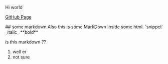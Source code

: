 Hi world

[GitHub Page](https://github.com/Glaas/DnD-Fortune-Cookie)

<div markdown="1">
## some markdown
Also this is some MarkDown inside some html. `snippet` _italic_ **bold**
</div>

is this markdown ??
1. well er
2. not sure

